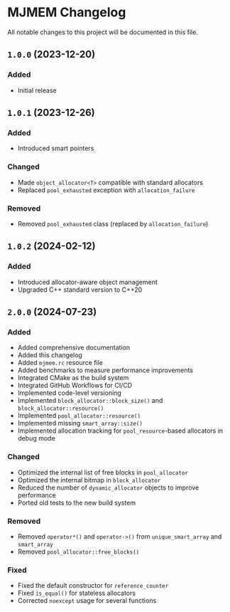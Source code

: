 # MJMEM Changelog

All notable changes to this project will be documented in this file.

## `1.0.0` (2023-12-20)

### **Added**

* Initial release

## `1.0.1` (2023-12-26)

### **Added**

* Introduced smart pointers

### **Changed**

* Made `object_allocator<T>` compatible with standard allocators
* Replaced `pool_exhausted` exception with `allocation_failure`

### **Removed**

* Removed `pool_exhausted` class (replaced by `allocation_failure`)

## `1.0.2` (2024-02-12)

### **Added**

* Introduced allocator-aware object management
* Upgraded C++ standard version to C++20

## `2.0.0` (2024-07-23)

### **Added**

* Added comprehensive documentation
* Added this changelog
* Added `mjmem.rc` resource file
* Added benchmarks to measure performance improvements
* Integrated CMake as the build system
* Integrated GitHub Workflows for CI/CD
* Implemented code-level versioning
* Implemented `block_allocator::block_size()` and `block_allocator::resource()`
* Implemented `pool_allocator::resource()`
* Implemented missing `smart_array::size()`
* Implemented allocation tracking for `pool_resource`-based allocators in debug mode

### **Changed**

* Optimized the internal list of free blocks in `pool_allocator`
* Optimized the internal bitmap in `block_allocator`
* Reduced the number of `dynamic_allocator` objects to improve performance
* Ported old tests to the new build system

### **Removed**

* Removed `operator*()` and `operator->()` from `unique_smart_array` and `smart_array`
* Removed `pool_allocator::free_blocks()`

### **Fixed**

* Fixed the default constructor for `reference_counter`
* Fixed `is_equal()` for stateless allocators
* Corrected `noexcept` usage for several functions